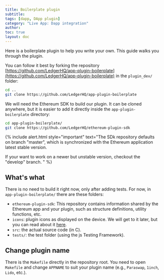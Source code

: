 ```yaml
---
title: Boilerplate plugin
subtitle:
tags: [dapp, DApp plugin]
category: "Live App: Dapp integration"
author:
toc: true
layout: doc
---
```


Here is a boilerplate plugin to help you write your own. This guide walks you through the plugin.

You can follow it best by forking the repository [https://github.com/LedgerHQ/app-plugin-boilerplate](https://github.com/LedgerHQ/app-plugin-boilerplate) in the `plugin_dev/` folder:

```sh
cd ..
git clone https://github.com/LedgerHQ/app-plugin-boilerplate
```

We will need the Ethereum SDK to build our plugin. It can be cloned anywhere, but it is easier to add it directly inside the `app-plugin-boilerplate` directory:

```sh
cd app-plugin-boilerplate/
git clone https://github.com/LedgerHQ/ethereum-plugin-sdk
```

<!--  -->
{% include alert.html style="important" text="The SDk repository defaults on branch \"master\", which is synchronized with the Ethereum application latest stable version.

If your want to work on a newer but unstable version, checkout the \"develop\" branch.
" %}
<!--  -->

## What's what

There is no need to build it right now, only after adding tests. For now, in `app-plugin-boilerplate/` there are these folders:
- `ethereum-plugin-sdk`: This repository contains information shared by the Ethereum app and your plugin, such as structure definitions, utility functions, etc.
- `icons`: plugin icons as displayed on the device. We will get to it later, but you can read about it [here](https://developers.ledger.com/docs/nano-app/design-requirements/).
- `src`: the actual source code (in C).
- `tests/`: the test folder (using the js Testing Framework).

## Change plugin name

There is the `Makefile` directly in the repository root. 
You need to open `Makefile` and change `APPNAME` to suit your plugin name (e.g., `Paraswap`, `1inch`, `Lido`, etc.).
